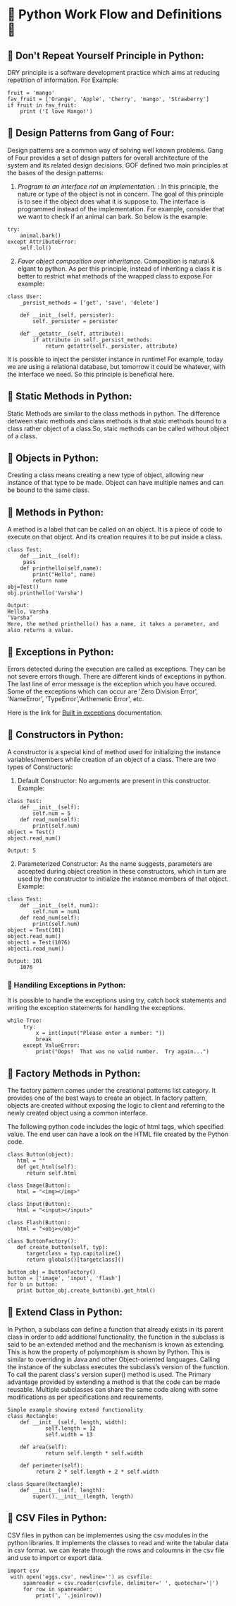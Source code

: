 # &#x1F538; Python Work Flow and Definitions &#x1F538;

## &#x1F538; Don't Repeat Yourself Principle in Python:

DRY principle is a software development practice which aims at reducing repetition of information.
For Example:
```
fruit = 'mango'
fav_fruit = ['Orange', 'Apple', 'Cherry', 'mango', 'Strawberry']
if fruit in fav_fruit:
    print ('I love Mango!')
```

## &#x1F538; Design Patterns from Gang of Four:
Design patterns are a common way of solving well known problems. Gang of Four provides a set of design patters for overall architecture of the system and its related design decisions. GOF defined two main principles at the bases of the design patterns:

1. *Program to an interface not an implementation.* :
In this principle, the nature or type of the object is not in concern. The goal of this principle is to see if the object does	what it is suppose to. The interface is programmed instead of the implementation. For example, consider that we want to check if an animal can bark. So below is the example:
```
try:
    animal.bark()
except AttributeError:
    self.lol()
```    
2. *Favor object composition over inheritance.*
Composition is natural & elgant to python. As per this principle, instead of inheriting a class it is better to restrict what methods of the wrapped class to expose.For example:
```
class User:
    _persist_methods = ['get', 'save', 'delete']

    def __init__(self, persister):
        self._persister = persister

    def __getattr__(self, attribute):
        if attribute in self._persist_methods:
            return getattr(self._persister, attribute)
```
It is possible to inject the persister instance in runtime! For example, today we are using a relational database, but tomorrow it could be whatever, with the interface we need. So this principle is beneficial here.

## &#x1F538; Static Methods in Python:

Static Methods are similar to the class methods in python. The difference detween staic methods and class methods is that staic methods bound to a class rather object of a class.So, staic methods can be called without object of a class.

## &#x1F538; Objects in Python:

Creating a class means creating a new type of object, allowing new instance of that type to be made. Object can have multiple names and can be bound to the same class.

## &#x1F538;  Methods in Python: 
A method is a label that can be called on an object. It is a piece of code to execute on that object. And its creation requires it to be put inside a class.
```
class Test:
    def __init__(self):
     pass
    def printhello(self,name):
        print("Hello", name)
        return name
obj=Test()
obj.printhello('Varsha')

Output: 
Hello, Varsha
‘Varsha’
Here, the method printhello() has a name, it takes a parameter, and also returns a value.
```

## &#x1F538; Exceptions in Python:

Errors detected during the execution are called as exceptions. They can be not severe errors though. There are different kinds of exceptions in python. The last line of error message is the exception which you have occured. Some of the exceptions which can occur are 'Zero Division Error', 'NameError', 'TypeError','Arthemetic Error', etc.

Here is the link for [Built in exceptions](https://docs.python.org/3/library/exceptions.html#bltin-exceptions) documentation.

## &#x1F538; Constructors in Python:

A constructor is a special kind of method used for initializing the instance variables/members while creation of an object of a class.
There are two types of Constructors:

1.	Default Constructor: No arguments are present in this constructor.
Example:
```
class Test:
    def __init__(self):
        self.num = 5
    def read_num(self):
        print(self.num)
object = Test()
object.read_num()

Output: 5
```

2.	Parameterized Constructor: As the name suggests, parameters are accepted during object creation in these constructors, which in turn are used by the constructor to initialize the instance members of that object.
Example:
```
class Test:
    def __init__(self, num1):
        self.num = num1
    def read_num(self):
        print(self.num)
object = Test(101)
object.read_num()
object1 = Test(1076)
object1.read_num()

Output: 101
	1076
```

### &#x1F538; Handiling Exceptions in Python:

It is possible to handle the exceptions using try, catch bock statements and writing the exception statements for handling the exceptions.
```
while True:
     try:
         x = int(input("Please enter a number: "))
         break
     except ValueError:
         print("Oops!  That was no valid number.  Try again...")
```

## &#x1F538; Factory Methods in Python:

The factory pattern comes under the creational patterns list category. It provides one of the best ways to create an object. In factory pattern, objects are created without exposing the logic to client and referring to the newly created object using a common interface.

The following python code includes the logic of html tags, which specified value. The end user can have a look on the HTML file created by the Python code.

```
class Button(object):
   html = ""
   def get_html(self):
      return self.html

class Image(Button):
   html = "<img></img>"

class Input(Button):
   html = "<input></input>"

class Flash(Button):
   html = "<obj></obj>"

class ButtonFactory():
   def create_button(self, typ):
      targetclass = typ.capitalize()
      return globals()[targetclass]()

button_obj = ButtonFactory()
button = ['image', 'input', 'flash']
for b in button:
   print button_obj.create_button(b).get_html()
```

## &#x1F538; Extend Class in Python:

In Python, a subclass can define a function that already exists in its parent class in order to add additional functionality, the function in the subclass is said to be an extended method and the mechanism is known as extending. This is how the property of polymorphism is shown by Python. This is similar to overriding in Java and other Object-oriented languages. Calling the instance of the subclass executes the subclass’s version of the function. To call the parent class's version super() method is used. The Primary advantage provided by extending a method is that the code can be made reusable. Multiple subclasses can share the same code along with some modifications as per specifications and requirements.
```
Simple example showing extend functionality
class Rectangle:
	def __init__(self, length, width):
        	self.length = 12
        	self.width = 13

	def area(self):
    		return self.length * self.width
		
	def perimeter(self):
   		 return 2 * self.length + 2 * self.width
		 
class Square(Rectangle):
    def __init__(self, length):
        super().__init__(length, length)
```

## &#x1F538; CSV Files in Python:

CSV files in python can be implementes using the csv modules in the python libraries. It implements the classes to read and write the tabular data in csv format. we can iterate through the rows and coloumns in the csv file and use to import or export data.

```
import csv
 with open('eggs.csv', newline='') as csvfile:
     spamreader = csv.reader(csvfile, delimiter=' ', quotechar='|')
     for row in spamreader:
         print(', '.join(row))
```
